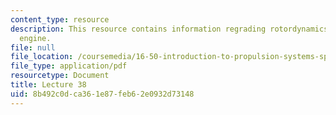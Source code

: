 ```yaml
---
content_type: resource
description: This resource contains information regrading rotordynamics of the jet
  engine.
file: null
file_location: /coursemedia/16-50-introduction-to-propulsion-systems-spring-2012/8b492c0dca361e87feb62e0932d73148_MIT16_50S12_lec38.pdf
file_type: application/pdf
resourcetype: Document
title: Lecture 38
uid: 8b492c0d-ca36-1e87-feb6-2e0932d73148
---
```

